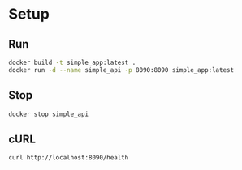 # Setup

## Run

```sh
docker build -t simple_app:latest .
docker run -d --name simple_api -p 8090:8090 simple_app:latest
```
## Stop
```sh
docker stop simple_api
```

## cURL
```shell script
curl http://localhost:8090/health
```
